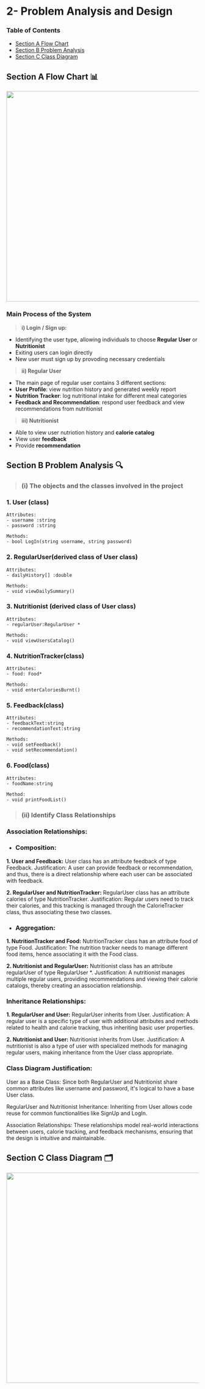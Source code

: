 # 2- Problem Analysis and Design

### Table of Contents

- [Section A Flow Chart](image/PT2_flowchart.jpg)
- [Section B Problem Analysis]()
- [Section C Class Diagram](image/CLASSDIAGRAM.jpg)

## Section A Flow Chart 📊
<image src = "image/PT2_flowchart.jpg" width="700" height="550">

### Main Process of the System
> __i) Login / Sign up:__
  - Identifying the user type, allowing individuals to choose **Regular User** or **Nutritionist**
  - Exiting users can login directly
  - New user must sign up by provoding necessary credentials

> __ii) Regular User__
  - The main page of regular user contains 3 different sections:
  - **User Profile**: view nutrition history and generated weekly report
  - **Nutrition Tracker**: log nutritional intake for different meal categories
  - **Feedback and Recommendation**: respond user feedback and view recommendations from nutritionist

> __iii) Nutritionist__
  - Able to view user nutriotion history and **calorie catalog**
  - View user **feedback**
  - Provide **recommendation**

## Section B Problem Analysis 🔍
> ### (i) The objects and the classes involved in the project


### 1. User (class)
```
Attributes:
- username :string
- password :string

Methods:
- bool LogIn(string username, string password)
```


### 2. RegularUser(derived class of User class)
```
Attributes:
- dailyHistory[] :double

Methods:
- void viewDailySummary()
```

### 3. Nutritionist (derived class of User class)
```
Attributes:
- regularUser:RegularUser * 

Methods:
- void viewUsersCatalog()
```

### 4. NutritionTracker(class)
```
Attributes:
- food: Food*

Methods:
- void enterCaloriesBurnt()
```

### 5. Feedback(class)
```
Attributes:
- feedbackText:string
- recommendationText:string

Methods:
- void setFeedback()
- void setRecommendation()
```

### 6. Food(class)
```
Attributes:
- foodName:string

Method:
- void printFoodList()
```

> ### (ii) Identify Class Relationships
### Association Relationships:
- ### Composition:
**1. User and Feedback:**
User class has an attribute feedback of type Feedback.
Justification: A user can provide feedback or recommendation, and thus, there is a direct relationship where each user can be associated with feedback.

**2. RegularUser and NutritionTracker:**
RegularUser class has an attribute calories of type NutritionTracker.
Justification: Regular users need to track their calories, and this tracking is managed through the CalorieTracker class, thus associating these two classes.

- ### Aggregation:
**1. NutritionTracker and Food:**
NutritionTracker class has an attribute food of type Food.
Justification: The nutrition tracker needs to manage different food items, hence associating it with the Food class.

**2. Nutritionist and RegularUser:**
Nutritionist class has an attribute regularUser of type RegularUser *.
Justification: A nutritionist manages multiple regular users, providing recommendations and viewing their calorie catalogs, thereby creating an association relationship.

### Inheritance Relationships:
**1. RegularUser and User:**
RegularUser inherits from User.
Justification: A regular user is a specific type of user with additional attributes and methods related to health and calorie tracking, thus inheriting basic user properties.

**2. Nutritionist and User:**
Nutritionist inherits from User.
Justification: A nutritionist is also a type of user with specialized methods for managing regular users, making inheritance from the User class appropriate.

### Class Diagram Justification:

User as a Base Class: Since both RegularUser and Nutritionist share common attributes like username and password, it's logical to have a base User class.

RegularUser and Nutritionist Inheritance: Inheriting from User allows code reuse for common functionalities like SignUp and LogIn.

Association Relationships: These relationships model real-world interactions between users, calorie tracking, and feedback mechanisms, ensuring that the design is intuitive and maintainable.


## Section C Class Diagram 🗂️
<image src = "image/PT2_CD.jpg" width="800" height="550">
